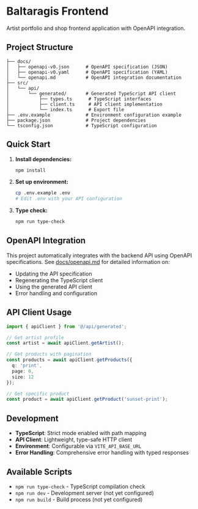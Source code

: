 # Baltaragis Frontend

Artist portfolio and shop frontend application with OpenAPI integration.

## Project Structure

```
├── docs/
│   ├── openapi-v0.json      # OpenAPI specification (JSON)
│   ├── openapi-v0.yaml      # OpenAPI specification (YAML)
│   └── openapi.md           # OpenAPI integration documentation
├── src/
│   └── api/
│       └── generated/       # Generated TypeScript API client
│           ├── types.ts      # TypeScript interfaces
│           ├── client.ts     # API client implementation
│           └── index.ts      # Export file
├── .env.example             # Environment configuration example
├── package.json             # Project dependencies
└── tsconfig.json            # TypeScript configuration
```

## Quick Start

1. **Install dependencies:**
   ```bash
   npm install
   ```

2. **Set up environment:**
   ```bash
   cp .env.example .env
   # Edit .env with your API configuration
   ```

3. **Type check:**
   ```bash
   npm run type-check
   ```

## OpenAPI Integration

This project automatically integrates with the backend API using OpenAPI specifications. See [docs/openapi.md](docs/openapi.md) for detailed information on:

- Updating the API specification
- Regenerating the TypeScript client
- Using the generated API client
- Error handling and configuration

## API Client Usage

```typescript
import { apiClient } from '@/api/generated';

// Get artist profile
const artist = await apiClient.getArtist();

// Get products with pagination
const products = await apiClient.getProducts({
  q: 'print',
  page: 0,
  size: 12
});

// Get specific product
const product = await apiClient.getProduct('sunset-print');
```

## Development

- **TypeScript**: Strict mode enabled with path mapping
- **API Client**: Lightweight, type-safe HTTP client
- **Environment**: Configurable via `VITE_API_BASE_URL`
- **Error Handling**: Comprehensive error handling with typed responses

## Available Scripts

- `npm run type-check` - TypeScript compilation check
- `npm run dev` - Development server (not yet configured)
- `npm run build` - Build process (not yet configured)
